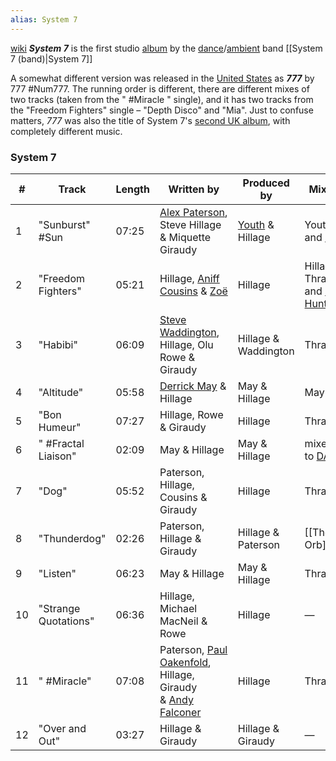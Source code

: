 ```yaml
---
alias: System 7
---
```

[wiki](https://en.wikipedia.org/wiki/System_7_(album))
_**System 7**_ is the first studio [album](https://en.wikipedia.org/wiki/Album "Album") by the [dance](https://en.wikipedia.org/wiki/Dance_music "Dance music")/[ambient](https://en.wikipedia.org/wiki/Ambient_music "Ambient music") band [[System 7 (band)|System 7]]

A somewhat different version was released in the [United States](https://en.wikipedia.org/wiki/United_States "United States") as _**777**_ by 777 #Num777. The running order is different, there are different mixes of two tracks (taken from the " #Miracle " single), and it has two tracks from the "Freedom Fighters" single – "Depth Disco" and "Mia". Just to confuse matters, _777_ was also the title of System 7's [second UK album](https://en.wikipedia.org/wiki/777_(System_7_album) "777 (System 7 album)"), with completely different music.

### System 7

|#|Track|Length|Written by|Produced by|Mixed by|
|---|---|---|---|---|---|
|1|"Sunburst" #Sun|07:25|[Alex Paterson](https://en.wikipedia.org/wiki/Alex_Paterson "Alex Paterson"), Steve Hillage & Miquette Giraudy|[Youth](https://en.wikipedia.org/wiki/Martin_Glover "Martin Glover") & Hillage|Youth and [Thrash](https://en.wikipedia.org/wiki/Kris_Weston "Kris Weston")|
|2|"Freedom Fighters"|05:21|Hillage, [Aniff Cousins](https://en.wikipedia.org/wiki/Aniff_Cousins "Aniff Cousins") & [Zoë](https://en.wikipedia.org/wiki/Zo%C3%AB_(British_singer) "Zoë (British singer)")|Hillage|Hillage, Thrash and [Greg Hunter](https://en.wikipedia.org/w/index.php?title=Greg_Hunter&action=edit&redlink=1 "Greg Hunter (page does not exist)")|
|3|"Habibi"|06:09|[Steve Waddington](https://en.wikipedia.org/wiki/The_Beloved_(band) "The Beloved (band)"), Hillage, Olu Rowe & Giraudy|Hillage & Waddington|Thrash|
|4|"Altitude"|05:58|[Derrick May](https://en.wikipedia.org/wiki/Derrick_May_(musician) "Derrick May (musician)") & Hillage|May & Hillage|May|
|5|"Bon Humeur"|07:27|Hillage, Rowe & Giraudy|Hillage|Thrash|
|6|" #Fractal Liaison"|02:09|May & Hillage|May & Hillage|mixed live to [DAT](https://en.wikipedia.org/wiki/Digital_Audio_Tape "Digital Audio Tape")|
|7|"Dog"|05:52|Paterson, Hillage, Cousins & Giraudy|Hillage|Thrash|
|8|"Thunderdog"|02:26|Paterson, Hillage & Giraudy|Hillage & Paterson|[[The Orb]]|
|9|"Listen"|06:23|May & Hillage|May & Hillage|Thrash|
|10|"Strange Quotations"|06:36|Hillage, Michael MacNeil & Rowe|Hillage|—|
|11|" #Miracle"|07:08|Paterson, [Paul Oakenfold](https://en.wikipedia.org/wiki/Paul_Oakenfold "Paul Oakenfold"), Hillage, Giraudy & [Andy Falconer](https://en.wikipedia.org/wiki/The_Orb "The Orb")|Hillage|Thrash|
|12|"Over and Out"|03:27|Hillage & Giraudy|Hillage & Giraudy|—|


